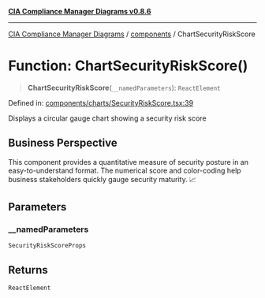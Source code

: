 [**CIA Compliance Manager Diagrams v0.8.6**](../../README.md)

***

[CIA Compliance Manager Diagrams](../../modules.md) / [components](../README.md) / ChartSecurityRiskScore

# Function: ChartSecurityRiskScore()

> **ChartSecurityRiskScore**(`__namedParameters`): `ReactElement`

Defined in: [components/charts/SecurityRiskScore.tsx:39](https://github.com/Hack23/cia-compliance-manager/blob/050a250237d6f621490781dbdf95155919f35aed/src/components/charts/SecurityRiskScore.tsx#L39)

Displays a circular gauge chart showing a security risk score

## Business Perspective

This component provides a quantitative measure of security posture in an
easy-to-understand format. The numerical score and color-coding help
business stakeholders quickly gauge security maturity. 📈

## Parameters

### \_\_namedParameters

`SecurityRiskScoreProps`

## Returns

`ReactElement`

